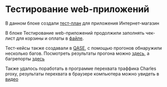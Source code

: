 # Тестирование web-приложений

В данном блоке создали [тест-план](https://docs.google.com/spreadsheets/d/1VnqI7gN9bZhNjEIBa7G2VGoLyZ3qNSjZRIEYAwWZlio/edit?usp=sharing) для приложения Интернет-магазин

В блоке Тестирование web-приложений продолжили заполнять чек-лист для корзины и оплаты в [файле](https://docs.google.com/spreadsheets/d/19p6LWW8atAaQox5C4h91zBdyFSMlyklsRzD2Ip5-e-M/edit?usp=sharing).

Тест-кейсы также создавали в [QASE](https://github.com/larionovana/docs/blob/main/G8-2024-09-05.pdf), с помощью прогонов обнаружили несколько багов.
Посмотреть результаты прогона можно [здесь](https://github.com/larionovana/web/blob/main/G8-Express%2Brun%2B2024_09_06.pdf), а багрепорты [здесь](https://github.com/larionovana/web/blob/main/%D0%91%D0%90%D0%B3%D1%80%D0%B5%D0%BF%D0%BE%D1%80%D1%82%D1%8B.xlsx)

Также удалось поработать в программе перехвата траффика Сharles proxy, результаты перехвата в браузере компьютера можно увидеть в [видео](https://github.com/larionovana/web/blob/main/2.mp4)
